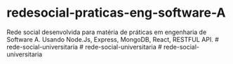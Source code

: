 # redesocial-praticas-eng-software-A
 Rede social desenvolvida para matéria de práticas em engenharia de Software A. Usando Node.Js, Express, MongoDB, React, RESTFUL API.
#   r e d e - s o c i a l - u n i v e r s i t a r i a  
 #   r e d e - s o c i a l - u n i v e r s i t a r i a  
 #   r e d e - s o c i a l - u n i v e r s i t a r i a  
 